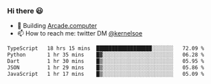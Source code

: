 ### Hi there 😃

- 🔨 Building [Arcade.computer](https://arcade.computer)
- 📫 How to reach me: twitter DM [@kernelsoe](https://twitter.com/kernelsoe)

<!--START_SECTION:waka-->

```txt
TypeScript   18 hrs 15 mins  ██████████████████░░░░░░░   72.09 %
Python       1 hr 35 mins    █▓░░░░░░░░░░░░░░░░░░░░░░░   06.28 %
Dart         1 hr 30 mins    █▒░░░░░░░░░░░░░░░░░░░░░░░   05.95 %
JSON         1 hr 29 mins    █▒░░░░░░░░░░░░░░░░░░░░░░░   05.86 %
JavaScript   1 hr 17 mins    █▒░░░░░░░░░░░░░░░░░░░░░░░   05.09 %
```

<!--END_SECTION:waka-->
